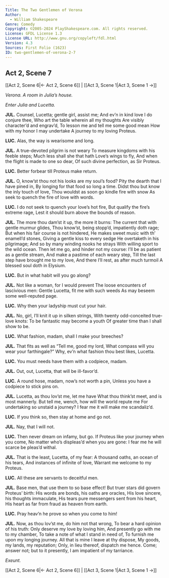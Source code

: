 ```yaml
---
Title: The Two Gentlemen of Verona
Author: 
  - William Shakespeare
Genre: Comedy
Copyright: ©2005-2024 PlayShakespeare.com. All rights reserved.
License: GFDL License 1.3
License URL: http://www.gnu.org/copyleft/fdl.html
Version: 4.3
Sources: First Folio (1623)
ID: two-gentlemen-of-verona-2-7
---
```


## Act 2, Scene 7
[[Act 2, Scene 6|← Act 2, Scene 6]] | [[Act 3, Scene 1|Act 3, Scene 1 →]]

*Verona. A room in Julia’s house.*

*Enter Julia and Lucetta.*

**JUL.**
Counsel, Lucetta; gentle girl, assist me;
And ev’n in kind love I do conjure thee,
Who art the table wherein all my thoughts
Are visibly character’d and engrav’d,
To lesson me and tell me some good mean
How with my honor I may undertake
A journey to my loving Proteus.

**LUC.**
Alas, the way is wearisome and long.

**JUL.**
A true-devoted pilgrim is not weary
To measure kingdoms with his feeble steps;
Much less shall she that hath Love’s wings to fly,
And when the flight is made to one so dear,
Of such divine perfection, as Sir Proteus.

**LUC.**
Better forbear till Proteus make return.

**JUL.**
O, know’st thou not his looks are my soul’s food?
Pity the dearth that I have pined in,
By longing for that food so long a time.
Didst thou but know the inly touch of love,
Thou wouldst as soon go kindle fire with snow
As seek to quench the fire of love with words.

**LUC.**
I do not seek to quench your love’s hot fire,
But qualify the fire’s extreme rage,
Lest it should burn above the bounds of reason.

**JUL.**
The more thou dam’st it up, the more it burns:
The current that with gentle murmur glides,
Thou know’st, being stopp’d, impatiently doth rage;
But when his fair course is not hindered,
He makes sweet music with th’ enamell’d stones,
Giving a gentle kiss to every sedge
He overtaketh in his pilgrimage;
And so by many winding nooks he strays
With willing sport to the wild ocean.
Then let me go, and hinder not my course:
I’ll be as patient as a gentle stream,
And make a pastime of each weary step,
Till the last step have brought me to my love,
And there I’ll rest, as after much turmoil
A blessed soul doth in Elysium.

**LUC.**
But in what habit will you go along?

**JUL.**
Not like a woman, for I would prevent
The loose encounters of lascivious men:
Gentle Lucetta, fit me with such weeds
As may beseem some well-reputed page.

**LUC.**
Why then your ladyship must cut your hair.

**JUL.**
No, girl, I’ll knit it up in silken strings,
With twenty odd-conceited true-love knots:
To be fantastic may become a youth
Of greater time than I shall show to be.

**LUC.**
What fashion, madam, shall I make your breeches?

**JUL.**
That fits as well as “Tell me, good my lord,
What compass will you wear your farthingale?”
Why, ev’n what fashion thou best likes, Lucetta.

**LUC.**
You must needs have them with a codpiece, madam.

**JUL.**
Out, out, Lucetta, that will be ill-favor’d.

**LUC.**
A round hose, madam, now’s not worth a pin,
Unless you have a codpiece to stick pins on.

**JUL.**
Lucetta, as thou lov’st me, let me have
What thou think’st meet, and is most mannerly.
But tell me, wench, how will the world repute me
For undertaking so unstaid a journey?
I fear me it will make me scandaliz’d.

**LUC.**
If you think so, then stay at home and go not.

**JUL.**
Nay, that I will not.

**LUC.**
Then never dream on infamy, but go.
If Proteus like your journey when you come,
No matter who’s displeas’d when you are gone:
I fear me he will scarce be pleas’d withal.

**JUL.**
That is the least, Lucetta, of my fear:
A thousand oaths, an ocean of his tears,
And instances of infinite of love,
Warrant me welcome to my Proteus.

**LUC.**
All these are servants to deceitful men.

**JUL.**
Base men, that use them to so base effect!
But truer stars did govern Proteus’ birth:
His words are bonds, his oaths are oracles,
His love sincere, his thoughts immaculate,
His tears pure messengers sent from his heart,
His heart as far from fraud as heaven from earth.

**LUC.**
Pray heav’n he prove so when you come to him!

**JUL.**
Now, as thou lov’st me, do him not that wrong,
To bear a hard opinion of his truth:
Only deserve my love by loving him,
And presently go with me to my chamber,
To take a note of what I stand in need of,
To furnish me upon my longing journey.
All that is mine I leave at thy dispose,
My goods, my lands, my reputation;
Only, in lieu thereof, dispatch me hence.
Come; answer not; but to it presently,
I am impatient of my tarriance.

*Exeunt.*

[[Act 2, Scene 6|← Act 2, Scene 6]] | [[Act 3, Scene 1|Act 3, Scene 1 →]]